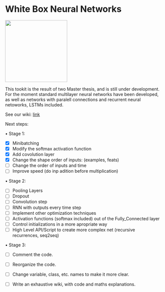 # White Box Neural Networks

<img src="https://raw.githubusercontent.com/wiki/develask/White-Box-Neural-Networks/wbnn_logo.png" width="200">

This tookit is the result of two Master thesis, and is still under development. For the moment standard multilayer neural networks have been developed, as well as networks with paralell connections and recurrent neural netoworks, LSTMs included.

See our wiki: [link](https://github.com/develask/White-Box-Neural-Networks/wiki)

Next steps:

• Stage 1:
- [X] Minibatching
- [X] Modify the softmax activation function
- [X] Add covolution layer
- [X] Change the shape order of inputs: (examples, feats)
- [ ] Change the order of inputs and time
- [ ] Improve speed (do inp adition before multiplication)

• Stage 2:
- [ ] Pooling Layers
- [ ] Dropout
- [ ] Convolution step
- [ ] RNN with outputs every time step
- [ ] Implement other optimization techniques
- [ ] Activation functions (softmax included) out of the Fully_Connected layer
- [ ] Control initializations in a more apropriate way
- [ ] High Level API/Script to create more complex net (recursive recurrences, seq2seq)

• Stage 3:
- [ ] Comment the code.
- [ ] Reorganize the code.
- [ ] Change variable, class, etc. names to make it more clear.
- [ ] Write an exhaustive wiki, with code and maths explanations.

